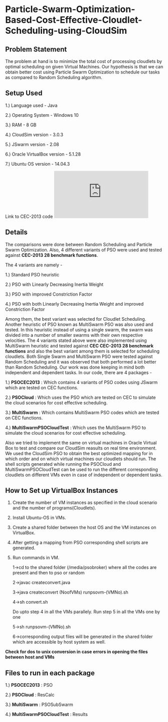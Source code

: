 # Particle-Swarm-Optimization-Based-Cost-Effective-Cloudlet-Scheduling-using-CloudSim

## Problem Statement
The problem at hand is to minimize the total cost of processing cloudlets by optimal scheduling on given Virtual Machines. Our hypothesis is that we can obtain better cost using Particle Swarm Optimization to schedule our tasks as compared to Random Scheduling algorithm.

## Setup Used
1.) Language used - Java

2.) Operating System - Windows 10

3.) RAM - 8 GB

4.) CloudSim version - 3.0.3

5.) JSwarm version - 2.08

6.) Oracle VirtualBox version - 5.1.28

7.) Ubuntu OS version - 14.04.3

Link to CEC-2013 code
![alt text](http://web.mysites.ntu.edu.sg/epnsugan/PublicSite/Shared%20Documents/CEC2013/cec13%20java%20code.rar )

## Details
The comparisons were done between Random Scheduling and Particle Swarm Optimization. Also, 4 different variants of PSO were used and tested against **CEC-2013 28 benchmark functions**. 

The 4 variants are namely - 

1.) Standard PSO heuristic

2.) PSO with Linearly Decreasing Inertia Weight

3.) PSO with improved Constriction Factor

4.) PSO with both Linearly Decreasing Inertia Weight and improved Constriction Factor

Among them, the best variant was selected for Cloudlet Scheduling. Another heuristic of PSO known as MultiSwarm PSO was also used and tested. In this heuristic instead of using a single swarm, the swarm was divided into a number of smaller swarms with their own respective velocities. The 4 variants stated above were also implemented using MultiSwarm heuristic and tested against **CEC CEC-2013 28 benchmark functions** and also the best variant among them is selected for scheduling cloudlets. Both Single Swarm and MultiSwarm PSO were tested against Random Scheduling and it was observed that both performed a lot better than Random Scheduling. Our work was done keeping in mind both independent and dependent tasks. In our code, there are 4 packages - 

1.) **PSOCEC2013** : Which contains 4 variants of PSO codes using JSwarm which are tested on CEC functions.

2.) **PSOCloud** : Which uses the PSO which are tested on CEC to simulate the cloud scenarios for cost effective scheduling.

3.) **MultiSwarm** : Which contains MultiSwarm PSO codes which are tested on CEC functions.

4.) **MultiSwarmPSOCloudTest** :  Which uses the MultiSwarm PSO to simulate the cloud scenarios for cost effective scheduling.


Also we tried to implement the same on virtual machines in Oracle Virtual Box to test and compare our CloudSim reasults on real time environment. We used the CloudSim PSO to obtain the best optimized mapping for in which order and on which virtual machines our cloudlets should run. The shell scripts generated while running the PSOCloud and MultiSwarmPSOCloudTest can be used to run the different corresponding cloudlets on different VMs even in case of independent or dependent tasks.

## How to Set up VirtualBox Instances
1. Create the number of VM instances as specified in the cloud scenario and the number of programs(Cloudlets).

2. Install Ubuntu-OS in VMs.

3. Create a shared folder between the host OS and the VM instances on VirtualBox.

4. After getting a mapping from PSO corresponding shell scripts are generated.

5. Run commands in VM.
	
	1->cd to the shared folder (/media/psobroker) where all the codes are present and then to pso or random
  
	2->javac createconvert.java
  
	3->java createconvert (NoofVMs) runpsovm-(VMNo).sh
  
	4->sh convert.sh

	Do upto step 4 in all the VMs parallely.
	Run step 5 in all the VMs one by one
  
	5->sh runpsovm-(VMNo).sh
  
	6->corresponding output files will be generated in the shared folder which are accessible by host system as well.

**Check for dos to unix conversion in case errors in opening the files between host and VMs**

## Files to run in each package

1.) **PSOCEC2013** : PSO

2.) **PSOCloud** : ResCalc

3.) **MultiSwarm** : PSOSubSwarm

4.) **MultiSwarmPSOCloudTest** : Results
